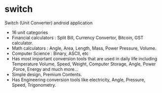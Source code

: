 # switch
Switch (Unit Converter)  android application 
- 16 unit categories
- Financial calculators : Split Bill, Currency Convertor, Bitcoin, GST calculator.
- Math calculators : Angle, Area, Length, Mass, Power Pressure, Volume.
- Computer Science : Binary, ASCII, etc
- Has most important conversion tools that are used in daily life including Temperature Volume, Speed, Weight, Computer Storage, Angle, Power ,Force, Energy and much more...
- Simple design, Premium Contents.
- Has Engineering conversion tools like electricity, Angle, Pressure, Speed, Trigonometry.
